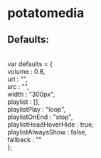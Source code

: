 # potatomedia
<h2>Defaults:</h2><br>
var defaults = {<br>
	volume : 0.8,<br>
	url : "",<br>
	src : "",<br>
	width : "300px",<br>
	playlist : [],<br>
	playlistPlay : "loop",<br>
	playlistOnEnd : "stop",<br>
	playlistHeadHoverHide : true,<br>
	playlistAlwaysShow : false,<br>
	fallback : ""<br>
};
